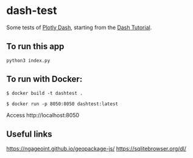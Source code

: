 # dash-test

Some tests of [Plotly Dash](https://plot.ly/dash/),
starting from the [Dash Tutorial](https://dash.plot.ly/dash-tutorial/).

## To run this app

    python3 index.py

## To run with Docker:

    $ docker build -t dashtest .

    $ docker run -p 8050:8050 dashtest:latest

Access http://localhost:8050

## Useful links

https://ngageoint.github.io/geopackage-js/
https://sqlitebrowser.org/dl/

